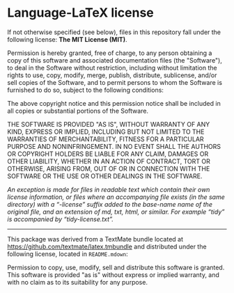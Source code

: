 # Language-LaTeX license

If not otherwise specified (see below), files in this repository fall under the following license: **The MIT License (MIT)**.

Permission is hereby granted, free of charge, to any person obtaining a copy of this software and associated documentation files (the "Software"), to deal in the Software without restriction, including without limitation the rights to use, copy, modify, merge, publish, distribute, sublicense, and/or sell copies of the Software, and to permit persons to whom the Software is furnished to do so, subject to the following conditions:

The above copyright notice and this permission notice shall be included in all copies or substantial portions of the Software.

THE SOFTWARE IS PROVIDED "AS IS", WITHOUT WARRANTY OF ANY KIND, EXPRESS OR IMPLIED, INCLUDING BUT NOT LIMITED TO THE WARRANTIES OF MERCHANTABILITY, FITNESS FOR A PARTICULAR PURPOSE AND NONINFRINGEMENT. IN NO EVENT SHALL THE AUTHORS OR COPYRIGHT HOLDERS BE LIABLE FOR ANY CLAIM, DAMAGES OR OTHER LIABILITY, WHETHER IN AN ACTION OF CONTRACT, TORT OR OTHERWISE, ARISING FROM, OUT OF OR IN CONNECTION WITH THE SOFTWARE OR THE USE OR OTHER DEALINGS IN THE SOFTWARE.

*An exception is made for files in readable text which contain their own license information, or files where an accompanying file exists (in the same directory) with a “-license” suffix added to the base-name name of the original file, and an extension of md, txt, html, or similar. For example “tidy” is accompanied by “tidy-license.txt”.*

--------------------------------------------------------------------

This package was derived from a TextMate bundle located at https://github.com/textmate/latex.tmbundle and distributed under the following license, located in `README.mdown`:

Permission to copy, use, modify, sell and distribute this software is granted. This software is provided "as is" without express or implied warranty, and with no claim as to its suitability for any purpose.
